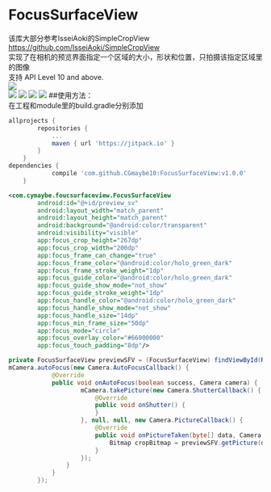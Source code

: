# FocusSurfaceView
该库大部分参考IsseiAoki的SimpleCropView https://github.com/IsseiAoki/SimpleCropView </br> 
实现了在相机的预览界面指定一个区域的大小，形状和位置，只拍摄该指定区域里的图像 </br>
支持 API Level 10 and above. </br>
![](https://github.com/CGmaybe10/FocusSurfaceView/blob/master/screenshots/demo.gif)</br>
![](https://github.com/CGmaybe10/FocusSurfaceView/blob/master/screenshots/circle.png)
![](https://github.com/CGmaybe10/FocusSurfaceView/blob/master/screenshots/circle_pre.png)
![](https://github.com/CGmaybe10/FocusSurfaceView/blob/master/screenshots/square.png)
![](https://github.com/CGmaybe10/FocusSurfaceView/blob/master/screenshots/square_pre.png)
##使用方法：</br>
在工程和module里的build.gradle分别添加
```groovy
allprojects {
		repositories {
			...
			maven { url 'https://jitpack.io' }
		}
	}
dependencies {
	        compile 'com.github.CGmaybe10:FocusSurfaceView:v1.0.0'
	}
```
```xml       
<com.cymaybe.foucsurfaceview.FocusSurfaceView
        android:id="@+id/preview_sv"
        android:layout_width="match_parent"
        android:layout_height="match_parent"
        android:background="@android:color/transparent"
        android:visibility="visible"
        app:focus_crop_height="267dp"
        app:focus_crop_width="200dp"
        app:focus_frame_can_change="true"
        app:focus_frame_color="@android:color/holo_green_dark"
        app:focus_frame_stroke_weight="1dp"
        app:focus_guide_color="@android:color/holo_green_dark"
        app:focus_guide_show_mode="not_show"
        app:focus_guide_stroke_weight="1dp"
        app:focus_handle_color="@android:color/holo_green_dark"
        app:focus_handle_show_mode="not_show"
        app:focus_handle_size="14dp"
        app:focus_min_frame_size="50dp"
        app:focus_mode="circle"
        app:focus_overlay_color="#66000000"
        app:focus_touch_padding="8dp"/>
```
```java
private FocusSurfaceView previewSFV = (FocusSurfaceView) findViewById(R.id.preview_sv);
mCamera.autoFocus(new Camera.AutoFocusCallback() {
            @Override
            public void onAutoFocus(boolean success, Camera camera) {             
                    mCamera.takePicture(new Camera.ShutterCallback() {
                        @Override
                        public void onShutter() {
                        }
                    }, null, null, new Camera.PictureCallback() {
                        @Override
                        public void onPictureTaken(byte[] data, Camera camera) {
                            Bitmap cropBitmap = previewSFV.getPicture(data);                       
                        }
                    });
                }
            }
        });
```
